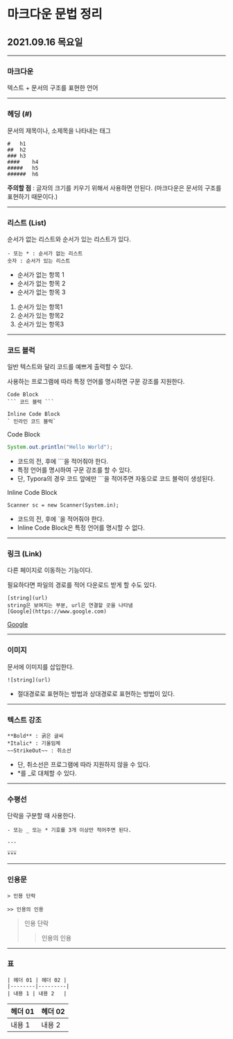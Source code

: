 # 마크다운 문법 정리

## 2021.09.16 목요일

---

### 마크다운

텍스트 + 문서의 구조를 표현한 언어

---

### 헤딩 (#)

문서의 제목이나, 소제목을 나타내는 태그

```
#	h1
##	h2
###	h3
####	h4
#####	h5
######	h6
```

**주의할 점** : 글자의 크기를 키우기 위해서 사용하면 안된다. (마크다운은 문서의 구조를 표현하기 때문이다.)

---

### 리스트 (List)

순서가 없는 리스트와 순서가 있는 리스트가 있다.

```
- 또는 * : 순서가 없는 리스트
숫자 : 순서가 있는 리스트
```

- 순서가 없는 항목 1
- 순서가 없는 항목 2
- 순서가 없는 항목 3

1. 순서가 있는 항목1
2. 순서가 있는 항목2
3. 순서가 있는 항목3

---

### 코드 블럭

일반 텍스트와 달리 코드를 예쁘게 출력할 수 있다.

사용하는 프로그램에 따라 특정 언어를 명시하면 구문 강조를 지원한다.

```
Code Block
``` 코드 블럭 ```

Inline Code Block
` 인라인 코드 블럭`
```



Code Block

```java
System.out.println("Hello World");
```

- 코드의 전, 후에 ```을 적어줘야 한다.
- 특정 언어를 명시하여 구문 강조를 할 수 있다. 
- 단, Typora의 경우 코드 앞에만 ```을 적어주면 자동으로 코드 블럭이 생성된다.



Inline Code Block

`Scanner sc = new Scanner(System.in);`

- 코드의 전, 후에 `을 적어줘야 한다.
- Inline Code Block은 특정 언어를 명시할 수 없다.

---

### 링크 (Link)

다른 페이지로 이동하는 기능이다.

필요하다면 파일의 경로를 적어 다운로드 받게 할 수도 있다.

```
[string](url)
string은 보여지는 부분, url은 연결할 곳을 나타냄
[Google](https://www.google.com)
```

[Google](https://www.google.com)

---

### 이미지

문서에 이미지를 삽입한다.

```
![string](url)
```

- 절대경로로 표현하는 방법과 상대경로로 표현하는 방법이 있다.

---

### 텍스트 강조

```
**Bold** : 굵은 글씨
*Italic* : 기울임체
~~StrikeOut~~ : 취소선
```

- 단, 취소선은 프로그램에 따라 지원하지 않을 수 있다.
- *를 _로 대체할 수 있다.

---

### 수평선

단락을 구분할 때 사용한다.

```
- 또는 _ 또는 * 기호를 3개 이상만 적어주면 된다.

---
___
***
```

---

### 인용문

```
> 인용 단락

>> 인용의 인용
```

> 인용 단락
>
> > 인용의 인용

---

### 표

```
| 헤더 01 | 헤더 02 |
|--------|---------|
| 내용 1 | 내용 2   |
```

| 헤더 01 | 헤더 02 |
| ------- | ------- |
| 내용 1  | 내용 2  |
